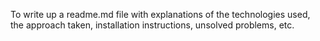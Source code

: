 To write up a readme.md file with explanations of the technologies used, the approach taken, installation instructions, unsolved problems, etc.